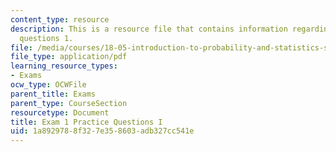 ```yaml
---
content_type: resource
description: This is a resource file that contains information regarding exam 1 practice
  questions 1.
file: /media/courses/18-05-introduction-to-probability-and-statistics-spring-2014/1a8929788f327e358603adb327cc541e_MIT18_05S14_Prac_Exam1a.pdf
file_type: application/pdf
learning_resource_types:
- Exams
ocw_type: OCWFile
parent_title: Exams
parent_type: CourseSection
resourcetype: Document
title: Exam 1 Practice Questions I
uid: 1a892978-8f32-7e35-8603-adb327cc541e
---
```

